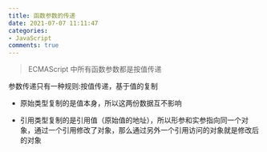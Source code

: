 ```yaml
---
title: 函数参数的传递
date: 2021-07-07 11:11:47
categories:
- JavaScript
comments: true
---
```


>  ECMAScript 中所有函数参数都是按值传递

<!-- more -->

参数传递只有一种规则:按值传递，基于值的复制

- 原始类型复制的是值本身，所以这两份数据互不影响

- 引用类型复制的是引用值（原始值的地址），所以形参和实参指向同一个对象，通过一个引用修改了对象，那么通过另外一个引用访问的对象就是修改后的对象


